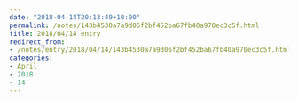 ```yaml
---
date: "2018-04-14T20:13:49+10:00"
permalink: /notes/143b4530a7a9d06f2bf452ba67fb40a970ec3c5f.html
title: 2018/04/14 entry
redirect_from:
- /notes/entry/2018/04/14/143b4530a7a9d06f2bf452ba67fb40a970ec3c5f.html
categories:
- April
- 2018
- 14
---
```

